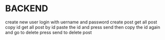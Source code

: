 # BACKEND
create new user
 login with uername and password
 create post 
 get all post 
 copy id 
 get all post by id 
 paste the id and press send 
 then copy the id again and go to delete
 press send to delete post
